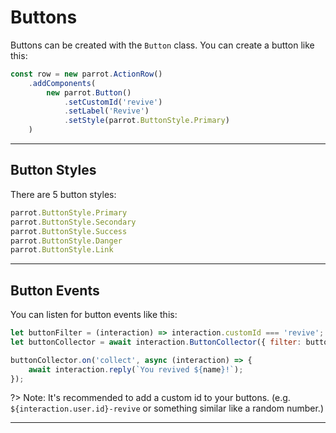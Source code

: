 # Buttons

Buttons can be created with the `Button` class. You can create a button like this:

```js
const row = new parrot.ActionRow()
    .addComponents(
        new parrot.Button()
            .setCustomId('revive')
            .setLabel('Revive')
            .setStyle(parrot.ButtonStyle.Primary)
    )
```

---

## Button Styles

There are 5 button styles:
```js
parrot.ButtonStyle.Primary
parrot.ButtonStyle.Secondary
parrot.ButtonStyle.Success
parrot.ButtonStyle.Danger
parrot.ButtonStyle.Link
```

---

## Button Events

You can listen for button events like this:
```js
let buttonFilter = (interaction) => interaction.customId === 'revive';
let buttonCollector = await interaction.ButtonCollector({ filter: buttonFilter, time: 60000 });

buttonCollector.on('collect', async (interaction) => {
    await interaction.reply(`You revived ${name}!`);
});
```

?> Note: It's recommended to add a custom id to your buttons. (e.g. `${interaction.user.id}-revive` or something similar like a random number.)

---

